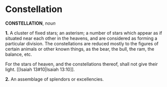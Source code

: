 # Constellation

**CONSTELLATION**, _noun_

**1.** A cluster of fixed stars; an asterism; a number of stars which appear as if situated near each other in the heavens, and are considered as forming a particular division. The constellations are reduced mostly to the figures of certain animals or other known things, as the bear, the bull, the ram, the balance, etc.

For the stars of heaven, and the constellations thereof, shall not give their light. [[Isaiah 13#10|Isaiah 13:10]].

**2.** An assemblage of splendors or excellencies.